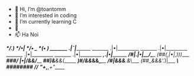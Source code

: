 - 👋 Hi, I’m @toantomm
- 👀 I’m interested in coding
- 🌱 I’m currently learning C
- 💞️ 
- 📫 Ha Noi 

 __________*/.)_______
_________*/•|________
________*/• \________
_______*(•_ )________
_______ .|¯|_________
_______ .|•|_________
_______ .|•|_________
_______ .|•|_________
_______ .|•|_________
_____,__.|•|_________
____/#|_.|•|__/\_____
___(##(_,|•|,_)))____
___\###/ |•|/&&/_____
____\##)&___&&(______
_____)#/&&___&&\_____
____/#|&&&___.&\\____
___(##\__&&&_'._)|___
____\ ######## //___
_____"+,_____,+"_____
<!---
toantomm/toantomm is a ✨ special ✨ repository because its `README.md` (this file) appears on your GitHub profile.
You can click the Preview link to take a look at your changes.
--->
